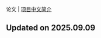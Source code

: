 论文 | [项目中文简介](https://github.com/LJoson/arXiv_daily/blob/main/README_zh-CN.md)

## Updated on 2025.09.09

